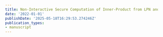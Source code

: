 ```yaml
---
title: Non-Interactive Secure Computation of Inner-Product from LPN and LWE
date: '2022-01-01'
publishDate: '2025-05-18T16:29:53.274246Z'
publication_types:
- manuscript
---
```

